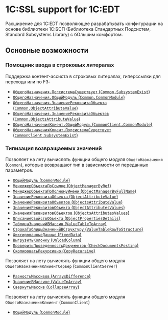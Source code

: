 # 1C:SSL support for 1C:EDT

Расширение для 1C:EDT позволяющее разрабатывать конфигурации на основе библиотеки 1С:БСП (Библиотека Стандартных Подсистем, Standard Subsystems Library) с бОльшим комфортом.

## Основные возможности

### Помощник ввода в строковых литералах

Поддержка контент-ассиста в строковых литералах, гиперссылки для перехода или по F3:

* [`ОбщегоНазначения.ПодсистемаСуществует` (`Common.SubsystemExist`)](common-subsystem-exist.md)
* [`ОбщегоНазначения.ОбщийМодуль` (`Common.CommonModule`)](common-common-module.md)
* [`ОбщегоНазначения.ЗначениеРеквизитаОбъекта` (`Common.ObjectAttributeValue`)](common-object-attribute-value.md)
* [`ОбщегоНазначения.ЗначениеРеквизитаОбъектов` (`Common.ObjectsAttributeValue`)](common-objects-attribute-value.md)
* [`ОбщегоНазначенияКлиент.ОбщийМодуль` (`CommonClient.CommonModule`)](common-client-common-module.md)
* [`ОбщегоНазначенияКлиент.ПодсистемаСуществует` (`CommonClient.SubsystemExist`)](common-client-subsystem-exist.md)


### Типизация возвращаемых значений

Позволяет на лету вычислять функции общего модуля `ОбщегоНазначения` (`Common`), которые возвращают тип в зависимости от переданных параметров.

* [`ОбщийМодуль` (`CommonModule`)](common-common-module.md)
* [`МенеджерОбъектаПоСсылке` (`ObjectManagerByRef`)](common-object-manager-by-ref.md)
* [`МенеджерОбъектаПоПолномуИмени` (`ObjectManagerByFullName`)](common-object-manager-by-full-name.md)
* [`ЗначениеРеквизитаОбъекта` (`ObjectAttributeValue`)](common-object-attribute-value.md)
* [`ЗначениеРеквизитаОбъектов` (`ObjectsAttributeValue`)](common-objects-attribute-value.md)
* [`ЗначенияРеквизитовОбъекта` (`ObjectAttributesValues`)](common-object-attributes-values.md)
* [`ЗначенияРеквизитовОбъектов` (`ObjectsAttributesValues`)](common-objects-attribute-value.md)
* [`ОписаниеСвойствОбъекта` (`ObjectPropertiesDetails`)](common-object-properties-details.md)
* [`ТаблицаЗначенийВМассив` (`ValueTableToArray`)](common-value-table-to-array.md)
* [`СтрокаТаблицыЗначенийВСтруктуру` (`ValueTableRowToStructure`)](common-value-table-row-to-structure.md)
* [`ФиксированныеДанные` (`FixedData`)](common-value-fixed-data.md)
* [`ВыгрузитьКолонку` (`UnloadColumn`)](common-unload-column.md)
* [`ПроверитьПроведенностьДокументов` (`CheckDocumentsPosting`)](common-check-documents-posting.md)
* [`СкопироватьРекурсивно` (`CopyRecursive`)](common-copy-recursive.md)

Позволяет на лету вычислять функции общего модуля `ОбщегоНазначенияКлииентСервер` (`CommonClientServer`)

* [`РазностьМассивов` (`ArraysDifference`)](common-client-server-arrays-difference.md)
* [`ЗначениеВМассиве` (`ValueInArray`)](common-client-server-value-in-array.md)
* [`СвернутьМассив` (`CollapseArray`)](common-client-server-collapse-array.md)

Позволяет на лету вычислять функции общего модуля `ОбщегоНазначенияКлииент` (`CommonClient`)

* [`ОбщийМодуль` (`CommonModule`)](common-client-common-module.md)
